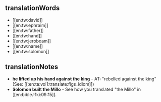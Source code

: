 ## translationWords

* [[en:tw:david]]
* [[en:tw:ephraim]]
* [[en:tw:father]]
* [[en:tw:hand]]
* [[en:tw:jeroboam]]
* [[en:tw:name]]
* [[en:tw:solomon]]

## translationNotes

* **he lifted up his hand against the king** - AT: "rebelled against the king" (See: [[:en:ta:vol1:translate:figs_idiom]])
* **Solomon built the Millo** - See how you translated "the Millo" in [[en:bible:notes:1ki:09:15]].
